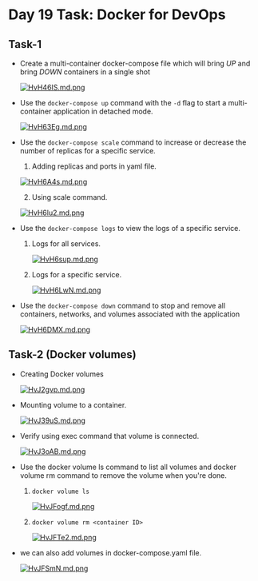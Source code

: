 # Day 19 Task: Docker for DevOps

## Task-1

- Create a multi-container docker-compose file which will bring *UP* and bring *DOWN* containers in a single shot

  [![HvH46IS.md.png](https://iili.io/HvH46IS.md.png)](https://freeimage.host/i/HvH46IS)
  
- Use the `docker-compose up` command with the `-d` flag to start a multi-container application in detached mode.

  [![HvH63Eg.md.png](https://iili.io/HvH63Eg.md.png)](https://freeimage.host/i/HvH63Eg)
  
- Use the `docker-compose scale` command to increase or decrease the number of replicas for a specific service.

  1. Adding replicas and ports in yaml file.
  
    [![HvH6A4s.md.png](https://iili.io/HvH6A4s.md.png)](https://freeimage.host/i/HvH6A4s)
  
  2. Using scale command.

    [![HvH6lu2.md.png](https://iili.io/HvH6lu2.md.png)](https://freeimage.host/i/HvH6lu2)
    
- Use the `docker-compose logs` to view the logs of a specific service.

  1. Logs for all services.
  
     [![HvH6sup.md.png](https://iili.io/HvH6sup.md.png)](https://freeimage.host/i/HvH6sup)
  
  2. Logs for a specific service.

     [![HvH6LwN.md.png](https://iili.io/HvH6LwN.md.png)](https://freeimage.host/i/HvH6LwN)
     
- Use the `docker-compose down` command to stop and remove all containers, networks, and volumes associated with the application

  [![HvH6DMX.md.png](https://iili.io/HvH6DMX.md.png)](https://freeimage.host/i/HvH6DMX)
  
  
## Task-2 (Docker volumes)

- Creating Docker volumes

  [![HvJ2gvp.md.png](https://iili.io/HvJ2gvp.md.png)](https://freeimage.host/i/HvJ2gvp)
  
- Mounting volume to a container.

  [![HvJ39uS.md.png](https://iili.io/HvJ39uS.md.png)](https://freeimage.host/i/HvJ39uS)
  
- Verify using exec command that volume is connected.

  [![HvJ3oAB.md.png](https://iili.io/HvJ3oAB.md.png)](https://freeimage.host/i/HvJ3oAB)
  
- Use the docker volume ls command to list all volumes and docker volume rm command to remove the volume when you're done.

  1. `docker volume ls`
 
     [![HvJFogf.md.png](https://iili.io/HvJFogf.md.png)](https://freeimage.host/i/HvJFogf)
 
  2. `docker volume rm <container ID>`

     [![HvJFTe2.md.png](https://iili.io/HvJFTe2.md.png)](https://freeimage.host/i/HvJFTe2)
     
- we can also add volumes in docker-compose.yaml file.

   [![HvJFSmN.md.png](https://iili.io/HvJFSmN.md.png)](https://freeimage.host/i/HvJFSmN)
  
